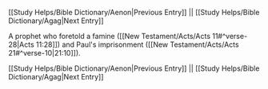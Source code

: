 [[Study Helps/Bible Dictionary/Aenon|Previous Entry]]  ||  [[Study Helps/Bible Dictionary/Agag|Next Entry]]

 A prophet who foretold a famine ([[New Testament/Acts/Acts 11#^verse-28|Acts 11:28]]) and Paul's imprisonment ([[New Testament/Acts/Acts 21#^verse-10|21:10]]).

[[Study Helps/Bible Dictionary/Aenon|Previous Entry]]  ||  [[Study Helps/Bible Dictionary/Agag|Next Entry]]
